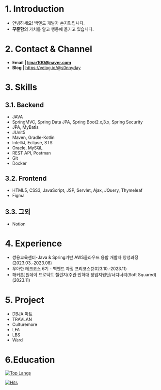 # 1. Introduction
* 안녕하세요! 백엔드 개발자 손지민입니다.
* **꾸준함**의 가치를 알고 행동에 옮기고 있습니다.

# 2. Contact & Channel
* **Email | lijnar100@naver.com**
* **Blog |** https://velog.io/@s0nnyday

# 3. Skills
## 3.1. Backend
* JAVA
* SpringMVC, Spring Data JPA, Spring Boot2.x,3.x, Spring Security
* JPA, MyBatis
* JUnit5
* Maven, Gradle-Kotlin
* IntelliJ, Eclipse, STS
* Oracle, MySQL
* REST API, Postman
* Git
* Docker
## 3.2. Frontend
* HTML5, CSS3, JavaScript, JSP, Servlet, Ajax, JQuery, Thymeleaf
* Figma
## 3.3. 그외
* Notion

# 4. Experience
* 쌍용교육센터-Java & Spring기반 AWS클라우드 융합 개발자 양성과정(2023.03.-2023.08)
* 우아한 테크코스 6기 - 백엔드 과정 프리코스(2023.10.-2023.11)
* 해커톤]원데이 프로덕트 챌린지(주관:인하대 창업지원단/너디너리(Soft Squared)(2023.11)

# 5. Project
* DBJA 마트
* TRAVLAN
* Culturemore
* LFA
* LBS
* Ward

# 6.Education

<!--
[![Solved.ac
프로필](http://mazassumnida.wtf/api/generate_badge?boj={s0nnyday})](https://solved.ac/{s0nnyday})
-->
[![Top Langs](https://github-readme-stats.vercel.app/api/top-langs/?username=s0nnyday&layout=compact)](https://github.com/s0nnyday/github-readme-stats)

[![Hits](https://hits.seeyoufarm.com/api/count/incr/badge.svg?url=https%3A%2F%2Fgithub.com%2Fs0nnyday&count_bg=%2379C83D&title_bg=%23555555&icon=&icon_color=%23E7E7E7&title=hits&edge_flat=false)](https://hits.seeyoufarm.com)
